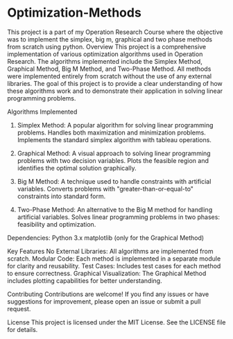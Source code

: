 # Optimization-Methods
This project is a part of my Operation Research Course where the objective was to implement the simplex, big m, graphical and two phase methods from scratch using python.
Overview
This project is a comprehensive implementation of various optimization algorithms used in Operation Research. The algorithms implemented include the Simplex Method, Graphical Method, Big M Method, and Two-Phase Method. All methods were implemented entirely from scratch without the use of any external libraries. The goal of this project is to provide a clear understanding of how these algorithms work and to demonstrate their application in solving linear programming problems.

Algorithms Implemented

1. Simplex Method:
A popular algorithm for solving linear programming problems.
Handles both maximization and minimization problems.
Implements the standard simplex algorithm with tableau operations.

2. Graphical Method:
A visual approach to solving linear programming problems with two decision variables.
Plots the feasible region and identifies the optimal solution graphically.

3. Big M Method:
A technique used to handle constraints with artificial variables.
Converts problems with "greater-than-or-equal-to" constraints into standard form.

4. Two-Phase Method:
An alternative to the Big M method for handling artificial variables.
Solves linear programming problems in two phases: feasibility and optimization.

Dependencies:
Python 3.x
matplotlib (only for the Graphical Method)

Key Features
No External Libraries: All algorithms are implemented from scratch.
Modular Code: Each method is implemented in a separate module for clarity and reusability.
Test Cases: Includes test cases for each method to ensure correctness.
Graphical Visualization: The Graphical Method includes plotting capabilities for better understanding.

Contributing
Contributions are welcome! If you find any issues or have suggestions for improvement, please open an issue or submit a pull request.

License
This project is licensed under the MIT License. See the LICENSE file for details.
